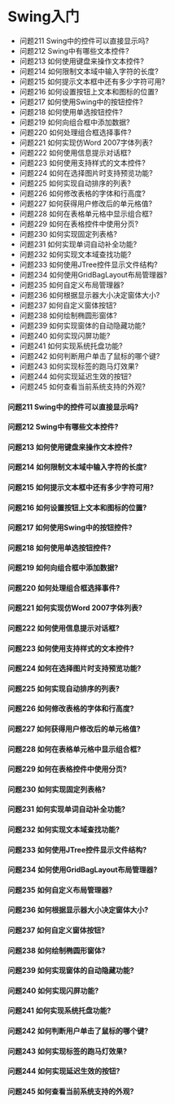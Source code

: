 Swing入门
========
- 问题211 Swing中的控件可以直接显示吗?
- 问题212 Swing中有哪些文本控件?
- 问题213 如何使用键盘来操作文本控件?
- 问题214 如何限制文本域中输入字符的长度?
- 问题215 如何提示文本框中还有多少字符可用?
- 问题216 如何设置按钮上文本和图标的位置?
- 问题217 如何使用Swing中的按钮控件?
- 问题218 如何使用单选按钮控件?
- 问题219 如何向组合框中添加数据?
- 问题220 如何处理组合框选择事件?
- 问题221 如何实现仿Word 2007字体列表?
- 问题222 如何使用信息提示对话框?
- 问题223 如何使用支持样式的文本控件?
- 问题224 如何在选择图片时支持预览功能?
- 问题225 如何实现自动排序的列表?
- 问题226 如何修改表格的字体和行高度?
- 问题227 如何获得用户修改后的单元格值?
- 问题228 如何在表格单元格中显示组合框?
- 问题229 如何在表格控件中使用分页?
- 问题230 如何实现固定列表格?
- 问题231 如何实现单词自动补全功能?
- 问题232 如何实现文本域查找功能?
- 问题233 如何使用JTree控件显示文件结构?
- 问题234 如何使用GridBagLayout布局管理器?
- 问题235 如何自定义布局管理器?
- 问题236 如何根据显示器大小决定窗体大小?
- 问题237 如何自定义窗体按钮?
- 问题238 如何绘制椭圆形窗体?
- 问题239 如何实现窗体的自动隐藏功能?
- 问题240 如何实现闪屏功能?
- 问题241 如何实现系统托盘功能?
- 问题242 如何判断用户单击了鼠标的哪个键?
- 问题243 如何实现标签的跑马灯效果?
- 问题244 如何实现延迟生效的按钮?
- 问题245 如何查看当前系统支持的外观?

#### 问题211 Swing中的控件可以直接显示吗?
#### 问题212 Swing中有哪些文本控件?
#### 问题213 如何使用键盘来操作文本控件?
#### 问题214 如何限制文本域中输入字符的长度?
#### 问题215 如何提示文本框中还有多少字符可用?
#### 问题216 如何设置按钮上文本和图标的位置?
#### 问题217 如何使用Swing中的按钮控件?
#### 问题218 如何使用单选按钮控件?
#### 问题219 如何向组合框中添加数据?
#### 问题220 如何处理组合框选择事件?
#### 问题221 如何实现仿Word 2007字体列表?
#### 问题222 如何使用信息提示对话框?
#### 问题223 如何使用支持样式的文本控件?
#### 问题224 如何在选择图片时支持预览功能?
#### 问题225 如何实现自动排序的列表?
#### 问题226 如何修改表格的字体和行高度?
#### 问题227 如何获得用户修改后的单元格值?
#### 问题228 如何在表格单元格中显示组合框?
#### 问题229 如何在表格控件中使用分页?
#### 问题230 如何实现固定列表格?
#### 问题231 如何实现单词自动补全功能?
#### 问题232 如何实现文本域查找功能?
#### 问题233 如何使用JTree控件显示文件结构?
#### 问题234 如何使用GridBagLayout布局管理器?
#### 问题235 如何自定义布局管理器?
#### 问题236 如何根据显示器大小决定窗体大小?
#### 问题237 如何自定义窗体按钮?
#### 问题238 如何绘制椭圆形窗体?
#### 问题239 如何实现窗体的自动隐藏功能?
#### 问题240 如何实现闪屏功能?
#### 问题241 如何实现系统托盘功能?
#### 问题242 如何判断用户单击了鼠标的哪个键?
#### 问题243 如何实现标签的跑马灯效果?
#### 问题244 如何实现延迟生效的按钮?
#### 问题245 如何查看当前系统支持的外观?












